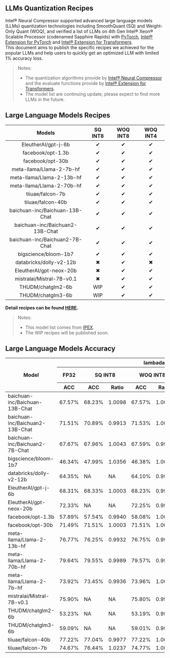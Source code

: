 ## LLMs Quantization Recipes

Intel® Neural Compressor supported advanced large language models (LLMs) quantization technologies including SmoothQuant (SQ) and Weight-Only Quant (WOQ),
and verified a list of LLMs on 4th Gen Intel® Xeon® Scalable Processor (codenamed Sapphire Rapids) with [PyTorch](https://pytorch.org/),
[Intel® Extension for PyTorch](https://github.com/intel/intel-extension-for-pytorch) and [Intel® Extension for Transformers](https://github.com/intel/intel-extension-for-transformers).  
This document aims to publish the specific recipes we achieved for the popular LLMs and help users to quickly get an optimized LLM with limited 1% accuracy loss.

> Notes:
>
> - The quantization algorithms provide by [Intel® Neural Compressor](https://github.com/intel/neural-compressor) and the evaluate functions provide by [Intel® Extension for Transformers](https://github.com/intel/intel-extension-for-transformers).
> - The model list are continuing update, please expect to find more LLMs in the future.

## Large Language Models Recipes

|             Models              | SQ INT8 | WOQ INT8 | WOQ INT4 |
| :-----------------------------: | :-----: | :------: | :------: |
|       EleutherAI/gpt-j-6b       |    ✔    |    ✔     |    ✔     |
|        facebook/opt-1.3b        |    ✔    |    ✔     |    ✔     |
|        facebook/opt-30b         |    ✔    |    ✔     |    ✔     |
|    meta-llama/Llama-2-7b-hf     |    ✔    |    ✔     |    ✔     |
|    meta-llama/Llama-2-13b-hf    |    ✔    |    ✔     |    ✔     |
|    meta-llama/Llama-2-70b-hf    |    ✔    |    ✔     |    ✔     |
|        tiiuae/falcon-7b         |    ✔    |    ✔     |    ✔     |
|        tiiuae/falcon-40b        |    ✔    |    ✔     |    ✔     |
| baichuan-inc/Baichuan-13B-Chat  |    ✔    |    ✔     |    ✔     |
| baichuan-inc/Baichuan2-13B-Chat |    ✔    |    ✔     |    ✔     |
| baichuan-inc/Baichuan2-7B-Chat  |    ✔    |    ✔     |    ✔     |
|      bigscience/bloom-1b7       |    ✔    |    ✔     |    ✔     |
|     databricks/dolly-v2-12b     |    ✖    |    ✔     |    ✖     |
|     EleutherAI/gpt-neox-20b     |    ✖    |    ✔     |    ✔     |
|    mistralai/Mistral-7B-v0.1    |    ✖    |    ✔     |    ✔     |
|        THUDM/chatglm2-6b        |   WIP   |    ✔     |    ✔     |
|        THUDM/chatglm3-6b        |   WIP   |    ✔     |    ✔     |

**Detail recipes can be found [HERE](https://github.com/intel/intel-extension-for-transformers/blob/main/examples/huggingface/pytorch/text-generation/quantization/llm_quantization_recipes.md).**

> Notes:
>
> - This model list comes from [IPEX](https://intel.github.io/intel-extension-for-pytorch/cpu/latest/tutorials/llm.html).
> - The WIP recipes will be published soon.

## Large Language Models Accuracy
<table>
<thead>
  <tr>
    <th rowspan="3">Model</th>
    <th colspan="9">lambada_openai</th>
  </tr>
  <tr>
    <th>FP32</th>
    <th colspan="2">SQ INT8</th>
    <th colspan="2">WOQ INT8</th>
    <th colspan="2">WOQ INT4 GPTQ</th>
    <th colspan="2">WOQ INT4 AutoRound</th>
  </tr>
  <tr>
    <th>ACC</th>
    <th>ACC</th>
    <th>Ratio</th>
    <th>ACC</th>
    <th>Ratio</th>
    <th>ACC</th>
    <th>Ratio</th>
    <th>ACC</th>
    <th>Ratio</th>
  </tr>
</thead>
<tbody>
  <tr>
    <td>baichuan-inc/Baichuan-13B-Chat</td>
    <td>67.57%</td>
    <td>68.23%</td>
    <td>1.0098</td>
    <td>67.57%</td>
    <td>1.0000</td>
    <td>67.84%</td>
    <td>1.0040</td>
    <td>NA</td>
    <td>NA</td>
  </tr>
  <tr>
    <td>baichuan-inc/Baichuan2-13B-Chat</td>
    <td>71.51%</td>
    <td>70.89%</td>
    <td>0.9913</td>
    <td>71.53%</td>
    <td>1.0003</td>
    <td>71.76%</td>
    <td>1.0035</td>
    <td>NA</td>
    <td>NA</td>
  </tr>
  <tr>
    <td>baichuan-inc/Baichuan2-7B-Chat</td>
    <td>67.67%</td>
    <td>67.96%</td>
    <td>1.0043</td>
    <td>67.59%</td>
    <td>0.9988</td>
    <td>67.24%</td>
    <td>0.9936</td>
    <td>67.42%</td>
    <td>0.9963</td>
  </tr>
  <tr>
    <td>bigscience/bloom-1b7</td>
    <td>46.34%</td>
    <td>47.99%</td>
    <td>1.0356</td>
    <td>46.38%</td>
    <td>1.0009</td>
    <td>46.19%</td>
    <td>0.9968</td>
    <td>NA</td>
    <td>NA</td>
  </tr>
  <tr>
    <td>databricks/dolly-v2-12b</td>
    <td>64.35%</td>
    <td>NA</td>
    <td>NA</td>
    <td>64.10%</td>
    <td>0.9961</td>
    <td>NA</td>
    <td>NA</td>
    <td>NA</td>
    <td>NA</td>
  </tr>
  <tr>
    <td>EleutherAI/gpt-j-6b</td>
    <td>68.31%</td>
    <td>68.33%</td>
    <td>1.0003</td>
    <td>68.23%</td>
    <td>0.9988</td>
    <td>68.79%</td>
    <td>1.0070</td>
    <td>68.43%</td>
    <td>1.0018</td>
  </tr>
  <tr>
    <td>EleutherAI/gpt-neox-20b</td>
    <td>72.33%</td>
    <td>NA</td>
    <td>NA</td>
    <td>72.25%</td>
    <td>0.9989</td>
    <td>71.96%</td>
    <td>0.9949</td>
    <td>NA</td>
    <td>NA</td>
  </tr>
  <tr>
    <td>facebook/opt-1.3b</td>
    <td>57.89%</td>
    <td>57.54%</td>
    <td>0.9940</td>
    <td>58.08%</td>
    <td>1.0033</td>
    <td>58.57%</td>
    <td>1.0117</td>
    <td>NA</td>
    <td>NA</td>
  </tr>
  <tr>
    <td>facebook/opt-30b</td>
    <td>71.49%</td>
    <td>71.51%</td>
    <td>1.0003</td>
    <td>71.51%</td>
    <td>1.0003</td>
    <td>71.82%</td>
    <td>1.0046</td>
    <td>72.11%</td>
    <td>1.0087</td>
  </tr>
  <tr>
    <td>meta-llama/Llama-2-13b-hf</td>
    <td>76.77%</td>
    <td>76.25%</td>
    <td>0.9932</td>
    <td>76.75%</td>
    <td>0.9997</td>
    <td>77.43%</td>
    <td>1.0086</td>
    <td>76.75%</td>
    <td>0.9997</td>
  </tr>
  <tr>
    <td>meta-llama/Llama-2-70b-hf</td>
    <td>79.64%</td>
    <td>79.55%</td>
    <td>0.9989</td>
    <td>79.57%</td>
    <td>0.9991</td>
    <td>80.09%</td>
    <td>1.0057</td>
    <td>79.97%</td>
    <td>1.0041</td>
  </tr>
  <tr>
    <td>meta-llama/Llama-2-7b-hf</td>
    <td>73.92%</td>
    <td>73.45%</td>
    <td>0.9936</td>
    <td>73.96%</td>
    <td>1.0005</td>
    <td>73.45%</td>
    <td>0.9936</td>
    <td>73.49%</td>
    <td>0.9942</td>
  </tr>
  <tr>
    <td>mistralai/Mistral-7B-v0.1</td>
    <td>75.90%</td>
    <td>NA</td>
    <td>NA</td>
    <td>75.80%</td>
    <td>0.9987</td>
    <td>76.13%</td>
    <td>1.0030</td>
    <td>75.61%</td>
    <td>0.9962</td>
  </tr>
  <tr>
    <td>THUDM/chatglm2-6b</td>
    <td>53.23%</td>
    <td>NA</td>
    <td>NA</td>
    <td>53.19%</td>
    <td>0.9992</td>
    <td>52.77%</td>
    <td>0.9914</td>
    <td>53.35%</td>
    <td>1.0023</td>
  </tr>
  <tr>
    <td>THUDM/chatglm3-6b</td>
    <td>59.09%</td>
    <td>NA</td>
    <td>NA</td>
    <td>59.01%</td>
    <td>0.9986</td>
    <td>NA</td>
    <td>NA</td>
    <td>58.61%</td>
    <td>0.9919</td>
  </tr>
  <tr>
    <td>tiiuae/falcon-40b</td>
    <td>77.22%</td>
    <td>77.04%</td>
    <td>0.9977</td>
    <td>77.22%</td>
    <td>1.0000</td>
    <td>77.94%</td>
    <td>1.0093</td>
    <td>78.79%</td>
    <td>1.0203</td>
  </tr>
  <tr>
    <td>tiiuae/falcon-7b</td>
    <td>74.67%</td>
    <td>76.44%</td>
    <td>1.0237</td>
    <td>74.77%</td>
    <td>1.0013</td>
    <td>75.00%</td>
    <td>1.0044</td>
    <td>NA</td>
    <td>NA</td>
  </tr>
</tbody>
</table>
